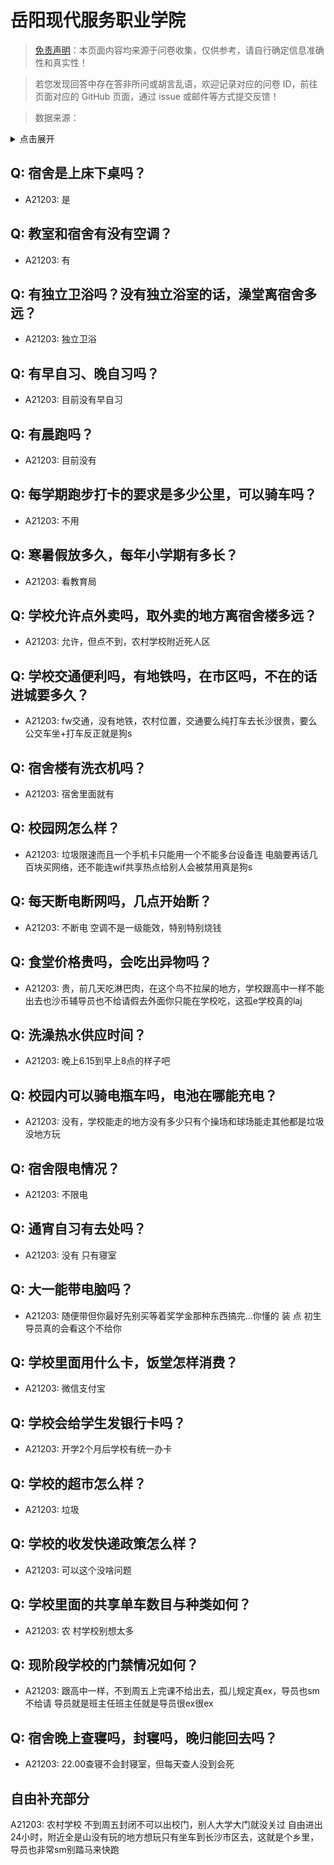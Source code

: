 # 岳阳现代服务职业学院

> [免责声明](https://colleges.chat/#_3)：本页面内容均来源于问卷收集，仅供参考，请自行确定信息准确性和真实性！

> 若您发现回答中存在答非所问或胡言乱语，欢迎记录对应的问卷 ID，前往页面对应的 GitHub 页面，通过 issue 或邮件等方式提交反馈！

> 数据来源：

<details><summary>点击展开</summary>
<ul>
<li>A21203: 匿名 (2023 年 11 月)</li>
</ul>
</details>

## Q: 宿舍是上床下桌吗？

- A21203: 是

## Q: 教室和宿舍有没有空调？

- A21203: 有

## Q: 有独立卫浴吗？没有独立浴室的话，澡堂离宿舍多远？

- A21203: 独立卫浴

## Q: 有早自习、晚自习吗？

- A21203: 目前没有早自习

## Q: 有晨跑吗？

- A21203: 目前没有

## Q: 每学期跑步打卡的要求是多少公里，可以骑车吗？

- A21203: 不用

## Q: 寒暑假放多久，每年小学期有多长？

- A21203: 看教育局

## Q: 学校允许点外卖吗，取外卖的地方离宿舍楼多远？

- A21203: 允许，但点不到，农村学校附近死人区

## Q: 学校交通便利吗，有地铁吗，在市区吗，不在的话进城要多久？

- A21203: fw交通，没有地铁，农村位置，交通要么纯打车去长沙很贵，要么公交车坐+打车反正就是狗s

## Q: 宿舍楼有洗衣机吗？

- A21203: 宿舍里面就有

## Q: 校园网怎么样？

- A21203: 垃圾限速而且一个手机卡只能用一个不能多台设备连   电脑要再话几百块买网络，还不能连wif共享热点给别人会被禁用真是狗s

## Q: 每天断电断网吗，几点开始断？

- A21203: 不断电 空调不是一级能效，特别特别烧钱

## Q: 食堂价格贵吗，会吃出异物吗？

- A21203: 贵，前几天吃淋巴肉，在这个鸟不拉屎的地方，学校跟高中一样不能出去也沙币辅导员也不给请假去外面你只能在学校吃，这孤e学校真的laj

## Q: 洗澡热水供应时间？

- A21203: 晚上6.15到早上8点的样子吧

## Q: 校园内可以骑电瓶车吗，电池在哪能充电？

- A21203: 没有，学校能走的地方没有多少只有个操场和球场能走其他都是垃圾没地方玩

## Q: 宿舍限电情况？

- A21203: 不限电

## Q: 通宵自习有去处吗？

- A21203: 没有   只有寝室

## Q: 大一能带电脑吗？

- A21203: 随便带但你最好先别买等着奖学金那种东西搞完...你懂的  装  点 初生导员真的会看这个不给你

## Q: 学校里面用什么卡，饭堂怎样消费？

- A21203: 微信支付宝

## Q: 学校会给学生发银行卡吗？

- A21203: 开学2个月后学校有统一办卡

## Q: 学校的超市怎么样？

- A21203: 垃圾

## Q: 学校的收发快递政策怎么样？

- A21203: 可以这个没啥问题

## Q: 学校里面的共享单车数目与种类如何？

- A21203: 农        村学校别想太多

## Q: 现阶段学校的门禁情况如何？

- A21203: 跟高中一样，不到周五上完课不给出去，孤儿规定真ex，导员也sm不给请
导员就是班主任班主任就是导员很ex很ex

## Q: 宿舍晚上查寝吗，封寝吗，晚归能回去吗？

- A21203: 22.00查寝不会封寝室，但每天查人没到会死

## 自由补充部分

A21203: 农村学校  不到周五封闭不可以出校门，别人大学大门就没关过 自由进出24小时，附近全是山没有玩的地方想玩只有坐车到长沙市区去，这就是个乡里，导员也非常sm别踏马来快跑